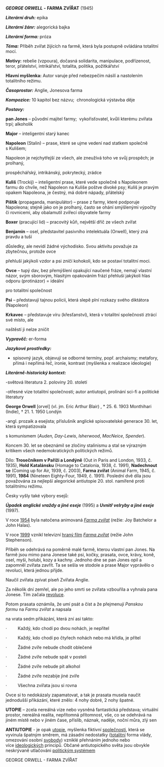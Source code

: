 **_GEORGE ORWELL_** **-** **FARMA ZVÍŘAT** (1945)

**_Literární druh:_** epika

**_Literární žánr:_** alegorická bajka

**_Literární forma:_** próza

**_Téma:_** Příběh zvířat žijících na farmě, která byla postupně ovládána totalitní mocí.

**Motivy:** rebelie (vzpoura), dočasná solidarita, manipulace, podřízenost, teror, přátelství, intrikářství, totalita, politika, požitkářství

**Hlavní myšlenka:** Autor varuje před nebezpečím násilí a nastolením totalitního režimu.

**_Časoprostor:_** Anglie, Jonesova farma

**_Kompozice:_** 10 kapitol bez názvu;  chronologická výstavba děje

**_Postavy:_**

**pan Jones** – původní majitel farmy;  vykořisťovatel, kvůli kterému zvířata trpí; alkoholik

**Major** – inteligentní starý kanec

**Napoleon** (Stalin) – prase, které se ujme vedení nad statkem společně s Kulišem;

Napoleon je nejchytřejší ze všech, ale zneužívá toho ve svůj prospěch; je prolhaný,

prospěchářský, intrikánský, pokrytecký, zrádce

**Kuliš** (Trockij) – inteligentní prase, které vede společně s Napoleonem farmu do chvíle, než Napoleon na Kuliše poštve divoké psy; Kuliš je pravým opakem Napoleona, je čestný, má dobré nápady, přátelský

**Pištík** (propaganda, manipulátor) – prase z farmy, které podporuje Napoleona; stejně jako on je prolhaný, často se ohání smýšlenými výpočty či rovnicemi, aby obalamutil zvířecí obyvatele farmy

**Boxer** (pracující lid) – pracovitý kůň, největší dříč ze všech zvířat

**Benjamin** – osel, představitel pasivního intelektuála (Orwell), který zná pravdu a tuší

důsledky, ale nevidí žádné východisko. Svou aktivitu považuje za zbytečnou, protože ovce

přehluší jakýkoli vzdor a psi zničí kohokoli, kdo se postaví totalitní moci.

**Ovce** – tupý dav, bez přemýšlení opakující naučené fráze, nemají vlastní názor, svým sborovým, hlasitým opakováním frází přehluší jakýkoli hlas odporu (protinázor) = ideální

pro totalitní společnost

**Psi** – představují tajnou policii, která slepě plní rozkazy svého diktátora (Napoleon)

**Krkavec** – představuje víru (křesťanství), která v totalitní společnosti ztrácí své místo, ale

naštěstí ji nelze zničit

**_Vypravěč:_** er-forma

**_Jazykové prostředky:_**

- spisovný jazyk, objevují se odborné termíny, popř. archaismy; metafory, přímá i nepřímá řeč, ironie, kontrast (myšlenka x realizace ideologie)

**_Literárně-historický kontext:_**

-světová literatura 2. poloviny 20. století

-otřesné vize totalitní společnosti; autor antiutopií, prolínání sci-fi a politické literatury

**George Orwell** [orvel] (vl. jm. Eric Arthur Blair) , * 25. 6. 1903 Monthihari (Indie), † 21. 1. 1950 Londýn

-angl. prozaik a esejista; příslušník anglické spisovatelské generace 30. let, která sympatizovala

s komunismem (_Auden, Day-Lewis_, _Isherwood_, _MacNeice_, _Spender_).

Koncem 30. let se obeznámil se zločiny stalinismu a stal se výrazným kritikem všech nedemokratických politických režimů.

Dílo: **Trosečníkem v Paříži a Londýně** (Out in Paris and London, 1933, č. 1935), **Hold** **Katalánsku** (Homage to Catalonia, 1938, č. 1991), **Nadechnout se** (Coming up for Air, 1939, č. 2003), **Farma zvířat** (Animal Farm, 1945, č. 1991), **1984** (Nineteen Eighty-Four, 1949, č. 1991). Poslední dvě díla jsou považována za nejlepší alegorické antiutopie 20. stol. namířené proti totalitnímu režimu.

Česky vyšly také výbory esejů:

**_Úpadek anglické vraždy a jiné eseje_** (1995) a **_Uvnitř velryby a jiné eseje_** (1997).

V roce [1954](http://cs.wikipedia.org/wiki/1954 "1954") byla natočena animovaná [_Farma zvířat_](http://cs.wikipedia.org/w/index.php?title=Farma_zv%C3%AD%C5%99at_(film,_1964)&action=edit&redlink=1 "Farma zvířat (film, 1964) (stránka neexistuje)") (režie: Joy Batchelor a John Halas).

V roce [1999](http://cs.wikipedia.org/wiki/1999 "1999") vznikl televizní [hraný film](http://cs.wikipedia.org/wiki/Hran%C3%BD_film "Hraný film") [_Farma zvířat_](http://cs.wikipedia.org/w/index.php?title=Farma_zv%C3%AD%C5%99at_(film,_1999)&action=edit&redlink=1 "Farma zvířat (film, 1999) (stránka neexistuje)") (režie John Stephenson).

Příběh se odehrává na poměrně malé farmě, kterou vlastní pan Jones. Na farmě jsou mimo pana Jonese také psi, kočky, prasata, ovce, krávy, koně, osel, myši, holubi, kozy a kachny. Jednoho dne se pan Jones opil a zapomněl zvířata zavřít. Ta se sešla ve stodole a prase Major vyprávělo o revoluci, která jednou přijde.

Naučil zvířata zpívat píseň Zvířata Anglie.

Za několik dní zemřel, ale po jeho smrti se zvířata vzbouřila a vyhnala pana Jonese. Tím začala [revoluce](http://cs.wikipedia.org/wiki/Revoluce "Revoluce").

Potom prasata oznámila, že umí psát a číst a že přejmenují _Panskou farmu_ na _Farmu zvířat_ a napsala

na vrata sedm přikázání, která zní asi takto:

·         Každý, kdo chodí po dvou nohách, je nepřítel

·         Každý, kdo chodí po čtyřech nohách nebo má křídla, je přítel

·         Žádné zvíře nebude chodit oblečené

·         Žádné zvíře nebude spát v posteli

·         Žádné zvíře nebude pít alkohol

·         Žádné zvíře nezabije jiné zvíře

·         Všechna zvířata jsou si rovna

Ovce si to nedokázaly zapamatovat, a tak je prasata musela naučit jednodušší přikázání, které znělo: 4 nohy dobré, 2 nohy špatné.

**UTOPIE** – zcela nereálná vize nebo vysněná fantastická představa; virtuální prostor, nereálná realita, nepřítomná přítomnost, vše, co se odehrává na jiném místě nebo v jiném čase, příslib, náznak, naděje, noční můra, zlý sen  

**ANTIUTOPIE** - je opak [utopie](https://cs.wikipedia.org/wiki/Utopie), myšlenka fiktivní [společnosti](https://cs.wikipedia.org/wiki/Spole%C4%8Dnost "Společnost"), která se vyvinula špatným směrem, má zásadní nedostatky ([totalitní](https://cs.wikipedia.org/wiki/Totalitarismus "Totalitarismus") forma vlády, omezování osobní [svobody](https://cs.wikipedia.org/wiki/Svoboda "Svoboda")) vzniklé přehnáním jednoho nebo více [ideologických](https://cs.wikipedia.org/wiki/Ideologie "Ideologie") principů. Občané antiutopického světa jsou obvykle neskrývaně utlačováni [politickým systémem](https://cs.wikipedia.org/wiki/Politick%C3%BD_syst%C3%A9m "Politický systém")

GEORGE ORWELL - FARMA ZVÍŘAT